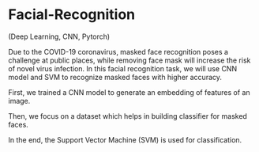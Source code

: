 # Facial-Recognition
(Deep Learning, CNN, Pytorch)

Due to the COVID-19 coronavirus, masked face recognition poses a challenge at public places, while removing face mask will increase the risk of novel virus infection.
In this facial recognition task, we will use CNN model and SVM to recognize masked faces with higher accuracy. 

First, we trained a CNN model to generate an embedding of features of an image. 

Then, we focus on a dataset which helps in building classifier for masked faces.

In the end, the Support Vector Machine (SVM) is used for classification.
